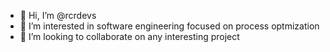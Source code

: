 - 👋 Hi, I’m @rcrdevs
- 👀 I’m interested in software engineering focused on process optmization
- 💞️ I’m looking to collaborate on any interesting project

<!---
rcrdevs/rcrdevs is a ✨ special ✨ repository because its `README.md` (this file) appears on your GitHub profile.
You can click the Preview link to take a look at your changes.
--->
